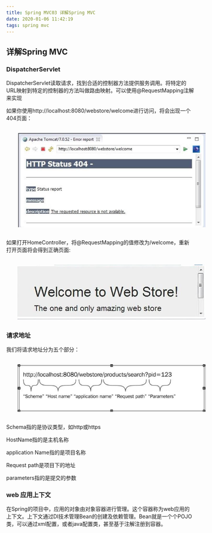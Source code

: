 ```yaml
---
title: Spring MVC03 详解Spring MVC
date: 2020-01-06 11:42:19
tags: spring mvc
---
```


## 详解Spring MVC

### DispatcherServlet

DispatcherServlet读取请求，找到合适的控制器方法提供服务调用。将特定的URL映射到特定的控制器的方法叫做路由映射。可以使用@RequestMapping注解来实现

如果你使用http://localhost:8080/webstore/welcome进行访问，将会出现一个404页面：

<img src='springMVC03\09f4028d-0dcd-404a-9849-b0a6faad8116.jpg' style='margin:30px;display:block' alt='title'>

如果打开HomeController，将@RequestMapping的值修改为/welcome，重新打开页面将会得到正确页面:

<img src='springMVC03\1b431e13-f7f2-4d3b-b417-dc38340710d3.jpg' style='margin:30px;display:block' alt='title'>

### 请求地址

我们将请求地址分为五个部分：

<img src='springMVC03\d4371253-d11e-4fa5-83c5-af64c59a3869.jpg' style='margin:30px;display:block' alt='title'>

Schema指的是协议类型，如http或https

HostName指的是主机名称

application Name指的是项目名称

Request path是项目下的地址

parameters指的是提交的参数

### web 应用上下文

在Spring的项目中，应用的对象由对象容器进行管理。这个容器称为web应用的上下文。上下文通过DI技术管理Bean的创建及依赖管理。Bean就是一个个POJO类，可以通过xml配置，或者java配置类，甚至基于注解注册到容器。









